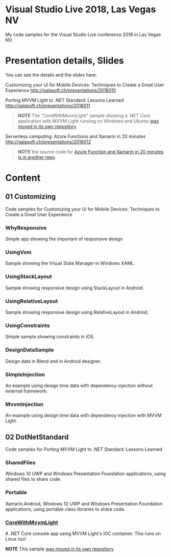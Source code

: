 # Visual Studio Live 2018, Las Vegas NV

My code samples for the Visual Studio Live conference 2018 in Las Vegas NV.

# Presentation details, Slides

You can see the details and the slides here:

Customizing your UI for Mobile Devices: Techniques to Create a Great User Experience 
http://galasoft.ch/presentations/2018010

Porting MVVM Light to .NET Standard: Lessons Learned
http://galasoft.ch/presentations/2018011

> **NOTE** The "CoreWithMvvmLight" sample showing a .NET Core application with MVVM Light running on Windows and Ubuntu [was moved in its own repository](https://github.com/lbugnion/sample-crossplatform-mvvmdotnetstandard).

Serverless computing: Azure Functions and Xamarin in 20 minutes
http://galasoft.ch/presentations/2018012

> **NOTE** the source code for [Azure Function and Xamarin in 20 minutes is in another repo](https://github.com/Azure-Samples/functions-xamarin-getting-started/).

# Content

## 01 Customizing

Code samples for Customizing your UI for Mobile Devices: Techniques to Create a Great User Experience 

### WhyResponsive

Simple app showing the important of responsive design

### UsingVsm

Sample showing the Visual State Manager in Windows XAML.

### UsingStackLayout

Sample showing responsive design using StackLayout in Android.

### UsingRelativeLayout

Sample showing responsive design using RelativeLayout in Android.

### UsingConstraints

Simple sample showing constraints in iOS.

### DesignDataSample

Design data in Blend and in Android designer.

### SimpleInjection

An example using design time data with dependency injection without external framework.

### MvvmInjection

An example using design time data with dependency injection with MVVM Light.

## 02 DotNetStandard

Code samples for Porting MVVM Light to .NET Standard: Lessons Learned

### SharedFiles

Windows 10 UWP and Windows Presentation Foundation applications, using shared files to share code.

### Portable

Xamarin.Android, Windows 10 UWP and Windows Presentation Foundation applications, using portable class libraries to share code.

### [CoreWithMvvmLight](https://github.com/lbugnion/sample-crossplatform-mvvmdotnetstandard)

A .NET Core console app using MVVM Light's IOC container. This runs on Linux too!

**NOTE** This sample [was moved in its own repository](https://github.com/lbugnion/sample-crossplatform-mvvmdotnetstandard).
